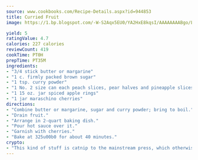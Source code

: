 ```yaml
---
source: www.cookbooks.com/Recipe-Details.aspx?id=944853
title: Curried Fruit
image: https://1.bp.blogspot.com/-W-S2Aqx5EU0/YA2HxE8kqsI/AAAAAAAABgo/LNxJ2X_rvYgPNsplYMgQNjuwxaZ0e3pQQCLcBGAsYHQ/s320/17.png

yield: 5
ratingValue: 4.7
calories: 227 calories
reviewCount: 419
cookTime: PT0H
prepTime: PT35M
ingredients:
- "3/4 stick butter or margarine"
- "1 c. firmly packed brown sugar"
- "1 tsp. curry powder"
- "1 No. 2 size can each peach slices, pear halves and pineapple slices"
- "1 15 oz. jar spiced apple rings"
- "1 jar maraschino cherries"
directions:
- "Combine butter or margarine, sugar and curry powder; bring to boil."
- "Drain fruit."
- "Arrange in 2-quart baking dish."
- "Pour hot sauce over it."
- "Garnish with cherries."
- "Bake at 325u00b0 for about 40 minutes."
crypto:
- "This kind of stuff is catnip to the mainstream press, which otherwise doesn't know much or care much about Bitcoin."
---
```

